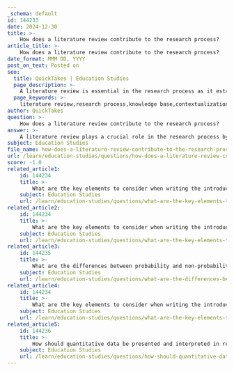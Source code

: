 ```yaml
---
_schema: default
id: 144233
date: 2024-12-30
title: >-
    How does a literature review contribute to the research process?
article_title: >-
    How does a literature review contribute to the research process?
date_format: MMM DD, YYYY
post_on_text: Posted on
seo:
  title: QuickTakes | Education Studies
  page_description: >-
    A literature review is essential in the research process as it establishes a knowledge base, contextualizes research, identifies research gaps, guides methodological choices, supports hypothesis development, builds a network of experts, and enhances the rigor of studies.
  page_keywords: >-
    literature review,research process,knowledge base,contextualization,research gaps,methodological choices,hypothesis development,networking,academic rigor
author: QuickTakes
question: >-
    How does a literature review contribute to the research process?
answer: >-
    A literature review plays a crucial role in the research process by serving multiple functions that enhance the overall quality and direction of a study. Here are the key contributions of a literature review to the research process:\n\n1. **Establishing a Knowledge Base**: A literature review provides a comprehensive overview of existing research on a specific topic. This helps researchers understand what is already known, identify gaps in the literature, and establish a baseline for their own studies. By reviewing past research, researchers can avoid duplicating efforts and can build upon the findings of others.\n\n2. **Contextualizing Research**: Conducting a literature review allows researchers to situate their own research within the broader field. It helps them understand the historical and methodological frameworks that have shaped current knowledge and practices. This contextualization is essential for interpreting findings accurately and for justifying the significance of the new research.\n\n3. **Identifying Research Gaps**: A well-conducted literature review identifies gaps in existing research, which can inform the formulation of research questions and hypotheses. By pinpointing areas that require further investigation, researchers can contribute to the advancement of knowledge in their field.\n\n4. **Guiding Methodological Choices**: Literature reviews often highlight various methodologies that have been employed in previous studies. This can guide researchers in selecting appropriate methods for their own projects, ensuring that they adopt strategies that are well-suited to their research questions.\n\n5. **Supporting Hypothesis Development**: By synthesizing existing literature, researchers can formulate informed hypotheses based on previous findings. This process ensures that new research is grounded in established knowledge and is relevant to ongoing scholarly conversations.\n\n6. **Building a Network of Experts**: A thorough literature review enables researchers to become familiar with key scholars and experts in their field. This knowledge can be invaluable for networking, collaboration, and seeking guidance on specific issues that may arise during their research.\n\n7. **Guiding Future Research Directions**: By synthesizing existing literature, researchers can identify trends, unresolved questions, and areas that require further investigation. This can inform the direction of future research projects and help in formulating hypotheses.\n\n8. **Enhancing Rigor**: A literature review is not just a summary; it requires critical analysis and synthesis of the literature. This integrated approach ensures that the review contributes to a deeper understanding of the topic and enhances the rigor of the research process.\n\nIn summary, a literature review is an essential component of the research process that establishes a foundation for new inquiries, contextualizes research within existing knowledge, identifies gaps, and guides methodological choices. It ultimately contributes to the advancement of knowledge and the development of higher-order thinking skills in researchers.
subject: Education Studies
file_name: how-does-a-literature-review-contribute-to-the-research-process.md
url: /learn/education-studies/questions/how-does-a-literature-review-contribute-to-the-research-process
score: -1.0
related_article1:
    id: 144234
    title: >-
        What are the key elements to consider when writing the introduction of a research paper?
    subject: Education Studies
    url: /learn/education-studies/questions/what-are-the-key-elements-to-consider-when-writing-the-introduction-of-a-research-paper
related_article2:
    id: 144234
    title: >-
        What are the key elements to consider when writing the introduction of a research paper?
    subject: Education Studies
    url: /learn/education-studies/questions/what-are-the-key-elements-to-consider-when-writing-the-introduction-of-a-research-paper
related_article3:
    id: 144235
    title: >-
        What are the differences between probability and non-probability sampling techniques?
    subject: Education Studies
    url: /learn/education-studies/questions/what-are-the-differences-between-probability-and-nonprobability-sampling-techniques
related_article4:
    id: 144234
    title: >-
        What are the key elements to consider when writing the introduction of a research paper?
    subject: Education Studies
    url: /learn/education-studies/questions/what-are-the-key-elements-to-consider-when-writing-the-introduction-of-a-research-paper
related_article5:
    id: 144236
    title: >-
        How should quantitative data be presented and interpreted in research findings?
    subject: Education Studies
    url: /learn/education-studies/questions/how-should-quantitative-data-be-presented-and-interpreted-in-research-findings
---
```


&nbsp;
